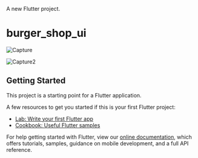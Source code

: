 A new Flutter project.
# burger_shop_ui

   ![Capture](https://user-images.githubusercontent.com/62756571/130349397-59e85ff7-a37a-412d-a00a-a9d92fde7db6.JPG)


   ![Capture2](https://user-images.githubusercontent.com/62756571/130349406-bee3963e-2dd2-411d-8125-142ce702becf.JPG)




## Getting Started

This project is a starting point for a Flutter application.

A few resources to get you started if this is your first Flutter project:

- [Lab: Write your first Flutter app](https://flutter.dev/docs/get-started/codelab)
- [Cookbook: Useful Flutter samples](https://flutter.dev/docs/cookbook)

For help getting started with Flutter, view our
[online documentation](https://flutter.dev/docs), which offers tutorials,
samples, guidance on mobile development, and a full API reference.
